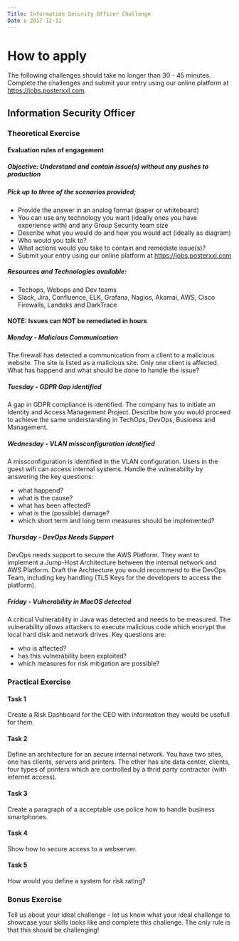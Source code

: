 ```yaml
---
Title: Information Security Officer Challenge
Date : 2017-12-11
---
```

# How to apply

The following challenges should take no longer than 30 - 45 minutes. Complete the challenges and submit your entry using our online platform at https://jobs.posterxxl.com.


## Information Security Officer


### Theoretical Exercise
#### Evaluation rules of engagement
##### Objective: Understand and contain issue(s) without any pushes to production

##### Pick up to three of the scenarios provided;

* Provide the answer in an analog format (paper or whiteboard)
* You can use any technology you want (ideally ones you have experience with) and any Group Security team size
* Describe what you would do and how you would act (ideally as diagram)
* Who would you talk to?
* What actions would you take to contain and remediate issue(s)?
* Submit your entry using our online platform at https://jobs.posterxxl.com

##### Resources and Technologies available:

* Techops, Webops and Dev teams
* Slack, Jira, Confluence, ELK, Grafana, Nagios, Akamai, AWS, Cisco Firewalls, Landeks and DarkTrace

#### NOTE: Issues can NOT be remediated in hours

##### Monday - Malicious Communication
The firewall has detected a communication from a client to a malicious website. The site is listed as a malicious site. Only one client is affected.
What has happend and what should be done to handle the issue?

##### Tuesday	- GDPR Gap identified	
A gap in GDPR compliance is identified. The company has to initiate an Identity and Access Management Project. 
Describe how you would proceed to achieve the same understanding in TechOps, DevOps, Business and Management.

##### Wednesday	- VLAN missconfiguration identified	
A missconfiguration is identified in the VLAN configuration. Users in the guest wifi can access internal systems.
Handle the vulnerability by answering the key questions: 

- what happend? 
- what is the cause? 
- what has been affected? 
- what is the (possible) damage? 
- which short term and long term measures should be implemented?

##### Thursday - DevOps Needs Support
DevOps needs support to secure the AWS Platform. They want to implement a Jump-Host Architecture between the internal network and AWS Platform.
Draft the Archtecture you would recommend to the DevOps Team, including key handling (TLS Keys for the developers to access the platform).

##### Friday - Vulnerability in MacOS detected
A critical Vulnerability in Java was detected and needs to be measured. The vulnerability allows attackers to execute malicious code which encrypt the local hard disk and network drives.
Key questions are: 

- who is affected? 
- has this vulnerability been exploited? 
- which measures for risk mitigation are possible?

### Practical Exercise

#### Task 1	
Create a Risk Dashboard for the CEO with information they would be usefull for them.

#### Task 2	
Define an architecture for an secure internal network. You have two sites, one has clients, servers and printers. The other  has site data center, clients, four types of printers which are controlled by a thrid party contractor (with internet access).

#### Task 3	
Create a paragraph of a acceptable use police how to handle business smartphones.

#### Task 4	
Show how to secure access to a webserver.

#### Task 5	
How would you define a system for risk rating?

### Bonus Exercise
Tell us about your ideal challenge - let us know what your ideal challenge to showcase your skills looks like and complete this challenge. The only rule is that this should be challenging!

